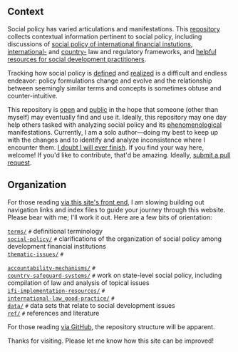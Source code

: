 ## Context

Social policy has varied articulations and manifestations. This [repository](https://github.com/aaronkyle/social-development/) collects contextual information pertinent to social policy, including discussions of [social policy of international financial instutions](./social-policy/), [international-](./international-law_good-practice/) and [country-](./country-safeguard-systems) law and regulatory frameworks, and [helpful resources for social development practitioners](./ifi-implementation-resources/).

Tracking how social policy is [defined](./terms/terminology.html) and [realized](thematic-issues) is a difficult and endless endeavor: policy formulations change and evolve and the relationship between seemingly similar terms and concepts is sometimes obtuse and counter-intuitive. 

This repository is [open](./license.md) and [public](https://github.com/aaronkyle/social-development) in the hope that someone (other than myself) may eventually find and use it. Ideally, this repository may one day help others tasked with analyzing social policy and its [phenomenological](https://en.wikipedia.org/wiki/Phenomenology_(philosophy)) manifestations.  Currently, I am a solo author&mdash;doing my best to keep up with the changes and to identify and analyze inconsistence where I encounter them. [I doubt I will ever finish](/legal/disclaimer). If you find your way here, welcome!  If you'd like to contribute, that'd be amazing. Ideally, [submit a pull request](https://help.github.com/articles/about-pull-requests/).


## Organization

For those reading [via this site's front end](http://applied-anthro.com/), I am slowing building out navigation links and index files to guide your journey through this website. Please bear with me; I'll work it out.  Here are a few bits of orientation:

[`terms/`](terms) `#` definitional terminology<br/>
[`social-policy/`](social-policy) `#` clarifications of the organization of social policy among development financial institutions<br/>
[`thematic-issues/`](thematic-issues) `#`<br/>

[`accountability-mechanisms/`](accountability-mechanisms) `#`<br/>
[`country-safeguard-systems/`](country-safeguard-systems) `#` work on state-level social policy, including compilation of law and analysis of topical issues<br/>
[`ifi-implementation-resources/`](ifi-implementation-resources) `#`<br/>
[`international-law_good-practice/`](international-law_good-practice) `#`<br/>
[`data/`](data) `#` data sets that relate to social development issues<br/>
[`ref/`](ref/) `#` references and literature<br/>

For those reading [via GitHub](https://github.com/aaronkyle/social-development), the repository structure will be apparent. 

Thanks for visiting. Please let me know how this site can be improved!

